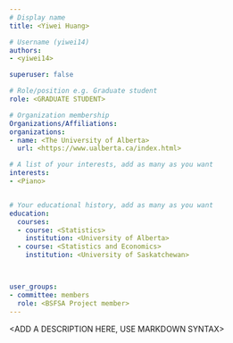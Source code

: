 ```yaml
---
# Display name
title: <Yiwei Huang>

# Username (yiwei14)
authors:
- <yiwei14>

superuser: false

# Role/position e.g. Graduate student
role: <GRADUATE STUDENT>

# Organization membership
Organizations/Affiliations:
organizations:
- name: <The University of Alberta>
  url: <https://www.ualberta.ca/index.html>

# A list of your interests, add as many as you want
interests:
- <Piano>


# Your educational history, add as many as you want
education:
  courses:
  - course: <Statistics>
    institution: <University of Alberta>
  - course: <Statistics and Economics>
    institution: <University of Saskatchewan>



user_groups:
- committee: members
  role: <BSFSA Project member>
---
```

<ADD A DESCRIPTION HERE, USE MARKDOWN SYNTAX>
